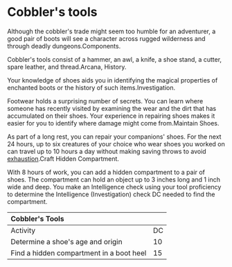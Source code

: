 # Cobbler's tools





Although the cobbler's trade might seem too humble for an adventurer, a good pair of boots will see a character across rugged wilderness and through deadly dungeons.Components. 

Cobbler's tools consist of a hammer, an awl, a knife, a shoe stand, a cutter, spare leather, and thread.Arcana, History. 

Your knowledge of shoes aids you in identifying the magical properties of enchanted boots or the history of such items.Investigation. 

Footwear holds a surprising number of secrets. You can learn where someone has recently visited by examining the wear and the dirt that has accumulated on their shoes. Your experience in repairing shoes makes it easier for you to identify where damage might come from.Maintain Shoes. 

As part of a long rest, you can repair your companions' shoes. For the next 24 hours, up to six creatures of your choice who wear shoes you worked on can travel up to 10 hours a day without making saving throws to avoid [exhaustion](https://5etools.com/conditionsdiseases.html#exhaustion_phb).Craft Hidden Compartment. 

With 8 hours of work, you can add a hidden compartment to a pair of shoes. The compartment can hold an object up to 3 inches long and 1 inch wide and deep. You make an Intelligence check using your tool proficiency to determine the Intelligence \(Investigation\) check DC needed to find the compartment.

| Cobbler's Tools |  |
| :--- | :--- |
| Activity | DC |
| Determine a shoe's age and origin | 10 |
| Find a hidden compartment in a boot heel | 15 |

